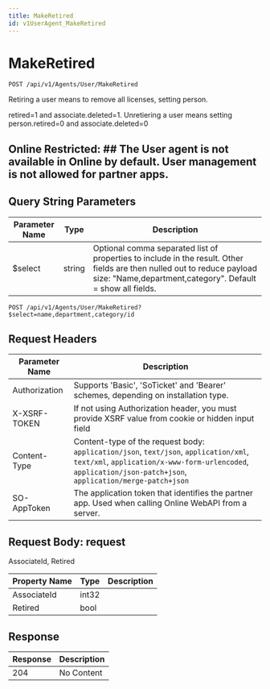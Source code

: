 ```yaml
---
title: MakeRetired
id: v1UserAgent_MakeRetired
---
```


# MakeRetired

```http
POST /api/v1/Agents/User/MakeRetired
```

Retiring a user means to remove all licenses, setting person.

retired=1 and associate.deleted=1. Unretiering a user means setting  person.retired=0 and associate.deleted=0


## Online Restricted: ## The User agent is not available in Online by default. User management is not allowed for partner apps.





## Query String Parameters

| Parameter Name | Type |  Description |
|----------------|------|--------------|
| $select | string |  Optional comma separated list of properties to include in the result. Other fields are then nulled out to reduce payload size: "Name,department,category". Default = show all fields. |

```http
POST /api/v1/Agents/User/MakeRetired?$select=name,department,category/id
```


## Request Headers

| Parameter Name | Description |
|----------------|-------------|
| Authorization  | Supports 'Basic', 'SoTicket' and 'Bearer' schemes, depending on installation type. |
| X-XSRF-TOKEN   | If not using Authorization header, you must provide XSRF value from cookie or hidden input field |
| Content-Type | Content-type of the request body: `application/json`, `text/json`, `application/xml`, `text/xml`, `application/x-www-form-urlencoded`, `application/json-patch+json`, `application/merge-patch+json` |
| SO-AppToken | The application token that identifies the partner app. Used when calling Online WebAPI from a server. |

## Request Body: request  

AssociateId, Retired 

| Property Name | Type |  Description |
|----------------|------|--------------|
| AssociateId | int32 |  |
| Retired | bool |  |


## Response


| Response | Description |
|----------------|-------------|
| 204 | No Content |